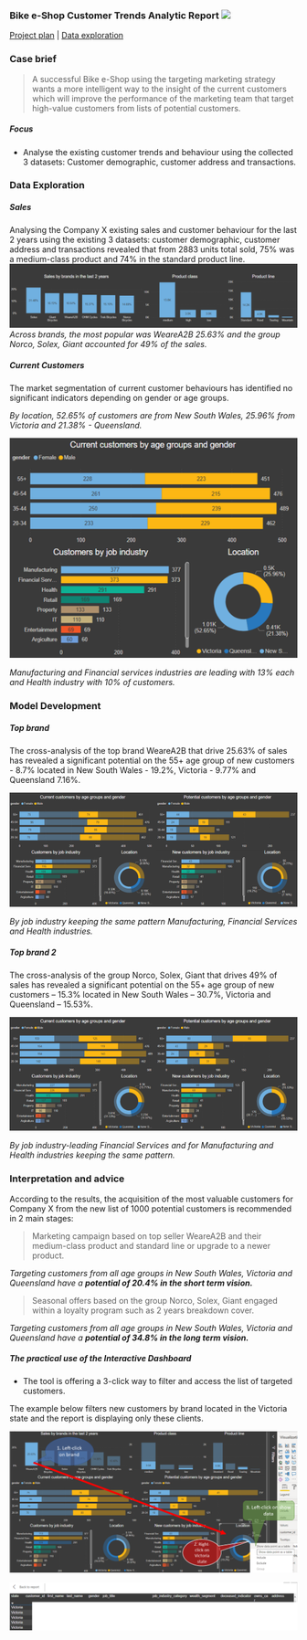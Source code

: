 ### Bike e-Shop Customer Trends Analytic Report <a href="https://powerbi.microsoft.com/en-us/"><img src="https://img.shields.io/badge/PowerBI-F2C811?style=plastic&logo=Power%20BI&logoColor=white" /></a>

[Project plan](https://github.com/VladRomanciuc/Personal/blob/bea615faf185bc2c381f6a42cee9913d8b19104b/Project%20Management/Bike%20e-Shop/README.md) | [Data exploration](https://github.com/VladRomanciuc/Personal/blob/bea615faf185bc2c381f6a42cee9913d8b19104b/Business%20Intelligence/Bike%20E-Shop/README.md)

### Case brief

> A successful Bike e-Shop using the targeting marketing strategy wants a more intelligent way to the insight of the current customers which will improve the performance of the marketing team that target high-value customers from lists of potential customers.

##### Focus
- Analyse the existing customer trends and behaviour using the collected 3 datasets: Customer demographic, customer address and transactions.

### Data Exploration
##### Sales

Analysing the Company X existing sales and customer behaviour for the last 2 years using the existing 3 datasets: customer demographic, customer address and transactions revealed that from 2883 units total sold, 75% was a medium-class product and 74% in the standard product line.
![](sales.png)
_Across brands, the most popular was WeareA2B 25.63% and the group Norco, Solex, Giant accounted for 49% of the sales._

##### Current Customers

The market segmentation of current customer behaviours has identified no significant indicators depending on gender or age groups. 

_By location, 52.65% of customers are from New South Wales, 25.96% from Victoria and 21.38% - Queensland._

![](current_customers.png)

_Manufacturing and Financial services industries are leading with 13% each and  Health industry with 10% of customers._

### Model Development
##### Top brand

The cross-analysis of the top brand WeareA2B that drive 25.63% of sales has revealed a significant potential on the 55+ age group of new customers - 8.7% located in New South Wales - 19.2%, Victoria - 9.77% and Queensland 7.16%.

![](top_brand.png)

_By job industry keeping the same pattern Manufacturing, Financial Services and Health industries._

##### Top brand 2

The cross-analysis of the group Norco, Solex, Giant that drives 49% of sales has revealed a significant potential on the 55+ age group of new customers – 15.3% located in New South Wales – 30.7%, Victoria and Queensland – 15.53%.

![](top_brand2.png)

_By job industry-leading Financial Services and for Manufacturing and Health industries keeping the same pattern._

### Interpretation and advice 

According to the results, the acquisition of the most valuable customers for Company X from the new list of 1000 potential customers is recommended in 2 main stages:

> Marketing campaign based on top seller WeareA2B and their medium-class product and standard line or upgrade to a newer product. 

_Targeting customers from all age groups in New South Wales, Victoria and Queensland have a **potential of 20.4% in the short term vision.**_

> Seasonal offers based on the group Norco, Solex, Giant engaged within a loyalty program such as 2 years breakdown cover.

_Targeting customers from all age groups in New South Wales, Victoria and Queensland have a **potential of 34.8% in the long term vision.**_

##### The practical use of the Interactive Dashboard

- The tool is offering a 3-click way to filter and access the list of targeted customers. 

The example below filters new customers by brand located in the Victoria state and the report is displaying only these clients.

![](PBID_click.png)

![](PBID_details.png)

